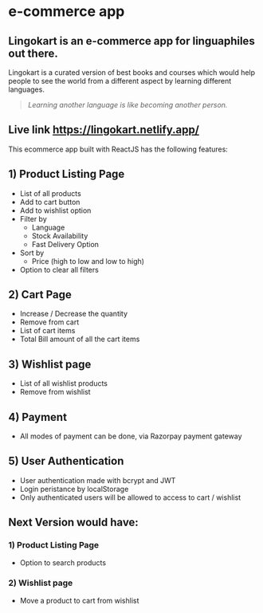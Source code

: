 # e-commerce app
## Lingokart is an e-commerce app for linguaphiles out there.

Lingokart is a curated version of best books and courses which would help people to see the world from a different aspect by learning different languages.

> *Learning another language is like becoming another person.*

## Live link https://lingokart.netlify.app/

This ecommerce app built with ReactJS has the following features:

## 1) Product Listing Page
 * List of all products
 * Add to cart button
 * Add to wishlist option
 * Filter by 
      - Language
      - Stock Availability
      - Fast Delivery Option
 * Sort by
      - Price (high to low and low to high)
 * Option to clear all filters
     
## 2) Cart Page
  * Increase / Decrease the quantity
  * Remove from cart
  * List of cart items
  * Total Bill amount of all the cart items
  
## 3) Wishlist page
   * List of all wishlist products
   * Remove from wishlist
   
## 4) Payment 
  * All modes of payment can be done, via Razorpay payment gateway

## 5) User Authentication
  * User authentication made with bcrypt and JWT 
  * Login peristance by localStorage
  * Only authenticated users will be allowed to access to cart / wishlist

   
## Next Version would have:
### 1) Product Listing Page
 * Option to search products
  
### 2) Wishlist page
  * Move a product to cart from wishlist
 

  



